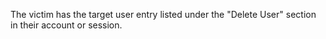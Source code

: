 The victim has the target user entry listed under the "Delete User" section in their account or session.
